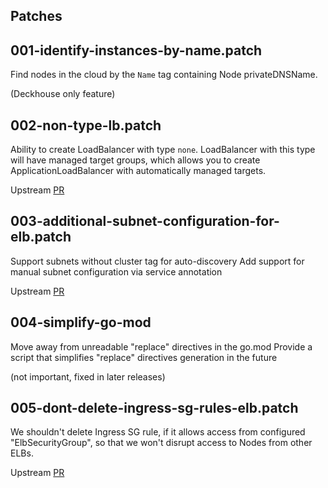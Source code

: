 ## Patches

## 001-identify-instances-by-name.patch

Find nodes in the cloud by the `Name` tag containing Node privateDNSName.

(Deckhouse only feature)

## 002-non-type-lb.patch

Ability to create LoadBalancer with type `none`. LoadBalancer with this type will have managed target groups,
 which allows you to create ApplicationLoadBalancer with automatically managed targets.

Upstream [PR](https://github.com/kubernetes/cloud-provider-aws/pull/429)

## 003-additional-subnet-configuration-for-elb.patch

Support subnets without cluster tag for auto-discovery
Add support for manual subnet configuration via service annotation

Upstream [PR](https://github.com/kubernetes/kubernetes/pull/97431)

## 004-simplify-go-mod

Move away from unreadable "replace" directives in the go.mod
Provide a script that simplifies "replace" directives generation in the future

(not important, fixed in later releases)

## 005-dont-delete-ingress-sg-rules-elb.patch

We shouldn't delete Ingress SG rule, if it allows access from configured "ElbSecurityGroup", so that we won't disrupt access to Nodes from other ELBs.

Upstream [PR](https://github.com/kubernetes/kubernetes/pull/105194)
